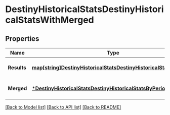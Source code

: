 # DestinyHistoricalStatsDestinyHistoricalStatsWithMerged

## Properties
Name | Type | Description | Notes
------------ | ------------- | ------------- | -------------
**Results** | [**map[string]DestinyHistoricalStatsDestinyHistoricalStatsByPeriod**](Destiny.HistoricalStats.DestinyHistoricalStatsByPeriod.md) |  | [optional] [default to null]
**Merged** | [***DestinyHistoricalStatsDestinyHistoricalStatsByPeriod**](Destiny.HistoricalStats.DestinyHistoricalStatsByPeriod.md) |  | [optional] [default to null]

[[Back to Model list]](../README.md#documentation-for-models) [[Back to API list]](../README.md#documentation-for-api-endpoints) [[Back to README]](../README.md)


